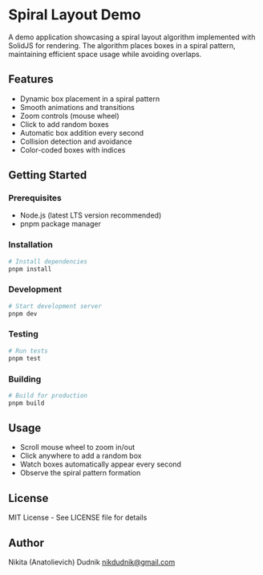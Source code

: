 # Spiral Layout Demo

A demo application showcasing a spiral layout algorithm implemented with SolidJS for rendering. The algorithm places boxes in a spiral pattern, maintaining efficient space usage while avoiding overlaps.

## Features

- Dynamic box placement in a spiral pattern
- Smooth animations and transitions
- Zoom controls (mouse wheel)
- Click to add random boxes
- Automatic box addition every second
- Collision detection and avoidance
- Color-coded boxes with indices

## Getting Started

### Prerequisites

- Node.js (latest LTS version recommended)
- pnpm package manager

### Installation

```bash
# Install dependencies
pnpm install
```

### Development

```bash
# Start development server
pnpm dev
```

### Testing

```bash
# Run tests
pnpm test
```

### Building

```bash
# Build for production
pnpm build
```

## Usage

- Scroll mouse wheel to zoom in/out
- Click anywhere to add a random box
- Watch boxes automatically appear every second
- Observe the spiral pattern formation

## License

MIT License - See LICENSE file for details

## Author

Nikita (Anatolievich) Dudnik <nikdudnik@gmail.com>
